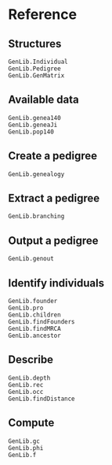 # Reference

## Structures
```@docs
GenLib.Individual
GenLib.Pedigree
GenLib.GenMatrix
```

## Available data
```@docs
GenLib.genea140
GenLib.geneaJi
GenLib.pop140
```

## Create a pedigree
```@docs
GenLib.genealogy
```

## Extract a pedigree
```@docs
GenLib.branching
```

## Output a pedigree
```@docs
GenLib.genout
```

## Identify individuals
```@docs
GenLib.founder
GenLib.pro
GenLib.children
GenLib.findFounders
GenLib.findMRCA
GenLib.ancestor
```

## Describe
```@docs
GenLib.depth
GenLib.rec
GenLib.occ
GenLib.findDistance
```

## Compute
```@docs
GenLib.gc
GenLib.phi
GenLib.f
```